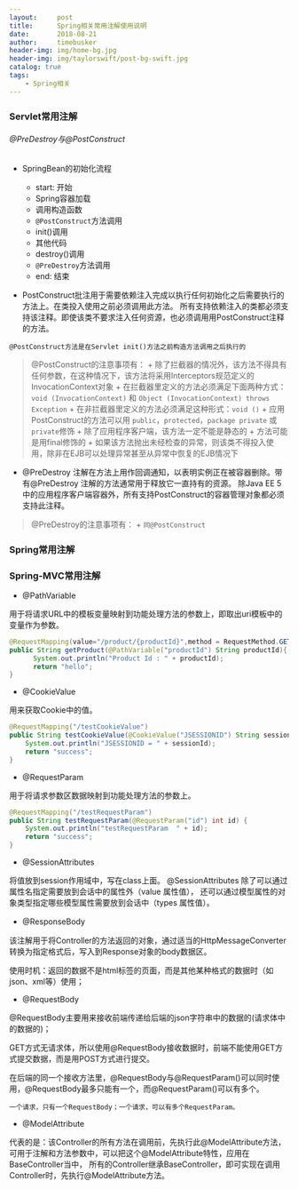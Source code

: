 ```yaml
---
layout:     post
title:      Spring相关常用注解使用说明
date:       2018-08-21
author:     timebusker
header-img: img/home-bg.jpg
header-img: img/taylorswift/post-bg-swift.jpg
catalog: true
tags:
    - Spring相关
---
```



### Servlet常用注解

###### @PreDestroy与@PostConstruct

- SpringBean的初始化流程
	+ start: 开始
	+ Spring容器加载
	+ 调用构造函数
	+ `@PostConstruct`方法调用
	+ init()调用
	+ 其他代码
	+ destroy()调用
	+ `@PreDestroy`方法调用
	+ end: 结束

- PostConstruct批注用于需要依赖注入完成以执行任何初始化之后需要执行的方法上。在类投入使用之前必须调用此方法。
所有支持依赖注入的类都必须支持该注释。即使该类不要求注入任何资源，也必须调用用PostConstruct注释的方法。

`@PostConstruct方法是在Servlet init()方法之前构造方法调用之后执行的`

> @PostConstruct的注意事项有：
	+ 除了拦截器的情况外，该方法不得具有任何参数，在这种情况下，该方法将采用Interceptors规范定义的InvocationContext对象
	+ 在拦截器里定义的方法必须满足下面两种方式：`void (InvocationContext)` 和 `Object (InvocationContext) throws Exception`
	+ 在非拦截器里定义的方法必须满足这种形式：`void ()`
	+ 应用PostConstruct的方法可以用 `public`，`protected`，`package private` 或`private`修饰
	+ 除了应用程序客户端，该方法一定不能是静态的
	+ 方法可能是用final修饰的
	+ 如果该方法抛出未经检查的异常，则该类不得投入使用，除非在EJB可以处理异常甚至从异常中恢复的EJB情况下

- @PreDestroy 注解在方法上用作回调通知，以表明实例正在被容器删除。带有@PreDestroy 注解的方法通常用于释放它一直持有的资源。
除Java EE 5中的应用程序客户端容器外，所有支持PostConstruct的容器管理对象都必须支持此注释。

> @PreDestroy的注意事项有：
	+ `同@PostConstruct`


### Spring常用注解





### Spring-MVC常用注解

- @PathVariable

用于将请求URL中的模板变量映射到功能处理方法的参数上，即取出uri模板中的变量作为参数。

```java
@RequestMapping(value="/product/{productId}",method = RequestMethod.GET)  
public String getProduct(@PathVariable("productId") String productId){  
      System.out.println("Product Id : " + productId);  
      return "hello";  
}  
```

- @CookieValue

用来获取Cookie中的值。

```java
@RequestMapping("/testCookieValue")
public String testCookieValue(@CookieValue("JSESSIONID") String sessionId) {
    System.out.println("JSESSIONID = " + sessionId);
    return "success";
}
```

- @RequestParam

用于将请求参数区数据映射到功能处理方法的参数上。

```java
@RequestMapping("/testRequestParam")
public String testRequestParam(@RequestParam("id") int id) {
    System.out.println("testRequestParam  " + id);
    return "success";
}
```

- @SessionAttributes

将值放到session作用域中，写在class上面。
@SessionAttributes 除了可以通过属性名指定需要放到会话中的属性外（value 属性值），
还可以通过模型属性的对象类型指定哪些模型属性需要放到会话中（types 属性值）。

- @ResponseBody　

 该注解用于将Controller的方法返回的对象，通过适当的HttpMessageConverter转换为指定格式后，写入到Response对象的body数据区。

使用时机：返回的数据不是html标签的页面，而是其他某种格式的数据时（如json、xml等）使用；

- @RequestBody

@RequestBody主要用来接收前端传递给后端的json字符串中的数据的(请求体中的数据的)；

GET方式无请求体，所以使用@RequestBody接收数据时，前端不能使用GET方式提交数据，而是用POST方式进行提交。

在后端的同一个接收方法里，@RequestBody与@RequestParam()可以同时使用，@RequestBody最多只能有一个，而@RequestParam()可以有多个。

`一个请求，只有一个RequestBody；一个请求，可以有多个RequestParam。`


- @ModelAttribute

代表的是：该Controller的所有方法在调用前，先执行此@ModelAttribute方法，
可用于注解和方法参数中，可以把这个@ModelAttribute特性，应用在BaseController当中，
所有的Controller继承BaseController，即可实现在调用Controller时，先执行@ModelAttribute方法。


